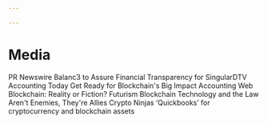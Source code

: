 ```yaml
---

---
```

# Media
PR Newswire
Balanc3 to Assure Financial Transparency for SingularDTV
Accounting Today
Get Ready for Blockchain's Big Impact
Accounting Web
Blockchain: Reality or Fiction?
Futurism
Blockchain Technology and the Law Aren't Enemies, They're Allies
Crypto Ninjas
‘Quickbooks’ for cryptocurrency and blockchain assets